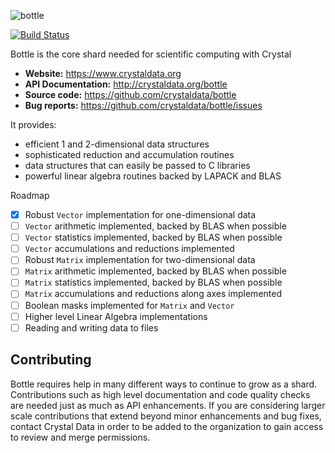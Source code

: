 ![bottle](https://raw.githubusercontent.com/crystal-data/bottle/master/static/bottle_logo.png)

[![Build Status](https://travis-ci.org/crystal-data/bottle.svg?branch=master)](https://travis-ci.org/crystal-data/bottle)

Bottle is the core shard needed for scientific computing with Crystal

- **Website:** https://www.crystaldata.org
- **API Documentation:** http://crystaldata.org/bottle
- **Source code:** https://github.com/crystaldata/bottle
- **Bug reports:** https://github.com/crystaldata/bottle/issues

It provides:

- efficient 1 and 2-dimensional data structures
- sophisticated reduction and accumulation routines
- data structures that can easily be passed to C libraries
- powerful linear algebra routines backed by LAPACK and BLAS

Roadmap

- [x] Robust `Vector` implementation for one-dimensional data
- [ ] `Vector` arithmetic implemented, backed by BLAS when possible
- [ ] `Vector` statistics implemented, backed by BLAS when possible
- [ ] `Vector` accumulations and reductions implemented
- [ ] Robust `Matrix` implementation for two-dimensional data
- [ ] `Matrix` arithmetic implemented, backed by BLAS when possible
- [ ] `Matrix` statistics implemented, backed by BLAS when possible
- [ ] `Matrix` accumulations and reductions along axes implemented
- [ ] Boolean masks implemented for `Matrix` and `Vector`
- [ ] Higher level Linear Algebra implementations
- [ ] Reading and writing data to files

Contributing
------------
Bottle requires help in many different ways to continue to grow as a shard.
Contributions such as high level documentation and code quality checks are needed just
as much as API enhancements.  If you are considering larger scale contributions
that extend beyond minor enhancements and bug fixes, contact Crystal Data
in order to be added to the organization to gain access to review and merge
permissions.
